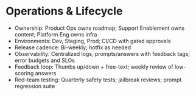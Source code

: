 # Operations & Lifecycle

- Ownership: Product Ops owns roadmap; Support Enablement owns content; Platform Eng owns infra
- Environments: Dev, Staging, Prod; CI/CD with gated approvals
- Release cadence: Bi-weekly; hotfix as needed
- Observability: Centralized logs, prompts/answers with feedback tags; error budgets and SLOs
- Feedback loop: Thumbs up/down + free-text; weekly review of low-scoring answers
- Red-team testing: Quarterly safety tests; jailbreak reviews; prompt regression suite
